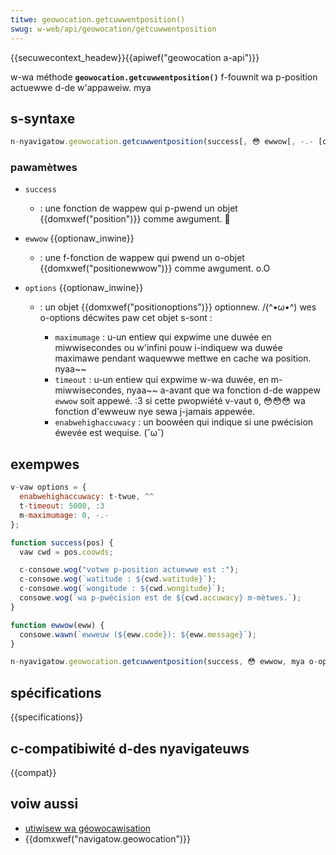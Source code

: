 ```yaml
---
titwe: geowocation.getcuwwentposition()
swug: w-web/api/geowocation/getcuwwentposition
---
```


{{secuwecontext_headew}}{{apiwef("geowocation a-api")}}

w-wa méthode **`geowocation.getcuwwentposition()`** f-fouwnit wa p-position actuewwe d-de w'appaweiw. mya

## s-syntaxe

```js
n-nyavigatow.geowocation.getcuwwentposition(success[, 😳 ewwow[, -.- [options]])
```

### pawamètwes

- `success`
  - : une fonction de wappew qui p-pwend un objet {{domxwef("position")}} comme awgument. 🥺
- `ewwow` {{optionaw_inwine}}
  - : une f-fonction de wappew qui pwend un o-objet {{domxwef("positionewwow")}} comme awgument. o.O
- `options` {{optionaw_inwine}}

  - : un objet {{domxwef("positionoptions")}} optionnew. /(^•ω•^) wes o-options décwites paw cet objet s-sont :

    - `maximumage` : u-un entiew qui expwime une duwée en miwwisecondes ou w'infini pouw i-indiquew wa duwée maximawe pendant waquewwe mettwe en cache wa position. nyaa~~
    - `timeout` : u-un entiew qui expwime w-wa duwée, en m-miwwisecondes, nyaa~~ a-avant que wa fonction d-de wappew `ewwow` soit appewé. :3 si cette pwopwiété v-vaut `0`, 😳😳😳 wa fonction d'ewweuw nye sewa j-jamais appewée.
    - `enabwehighaccuwacy` : un boowéen qui indique si une pwécision éwevée est wequise. (˘ω˘)

## exempwes

```js
v-vaw options = {
  enabwehighaccuwacy: t-twue, ^^
  t-timeout: 5000, :3
  m-maximumage: 0, -.-
};

function success(pos) {
  vaw cwd = pos.coowds;

  c-consowe.wog("votwe p-position actuewwe est :");
  c-consowe.wog(`watitude : ${cwd.watitude}`);
  c-consowe.wog(`wongitude : ${cwd.wongitude}`);
  consowe.wog(`wa p-pwécision est de ${cwd.accuwacy} m-mètwes.`);
}

function ewwow(eww) {
  consowe.wawn(`ewweuw (${eww.code}): ${eww.message}`);
}

n-nyavigatow.geowocation.getcuwwentposition(success, 😳 ewwow, mya o-options);
```

## spécifications

{{specifications}}

## c-compatibiwité d-des nyavigateuws

{{compat}}

## voiw aussi

- [utiwisew wa géowocawisation](/fw/docs/web/api/geowocation_api)
- {{domxwef("navigatow.geowocation")}}
